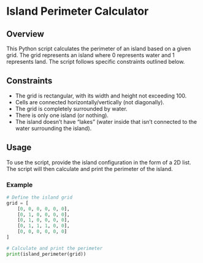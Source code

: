 # Island Perimeter Calculator

## Overview

This Python script calculates the perimeter of an island based on a given grid. The grid represents an island where 0 represents water and 1 represents land. The script follows specific constraints outlined below.

## Constraints

- The grid is rectangular, with its width and height not exceeding 100.
- Cells are connected horizontally/vertically (not diagonally).
- The grid is completely surrounded by water.
- There is only one island (or nothing).
- The island doesn’t have “lakes” (water inside that isn’t connected to the water surrounding the island).

## Usage

To use the script, provide the island configuration in the form of a 2D list. The script will then calculate and print the perimeter of the island.

### Example

```python
# Define the island grid
grid = [
    [0, 0, 0, 0, 0, 0],
    [0, 1, 0, 0, 0, 0],
    [0, 1, 0, 0, 0, 0],
    [0, 1, 1, 1, 0, 0],
    [0, 0, 0, 0, 0, 0]
]

# Calculate and print the perimeter
print(island_perimeter(grid))
